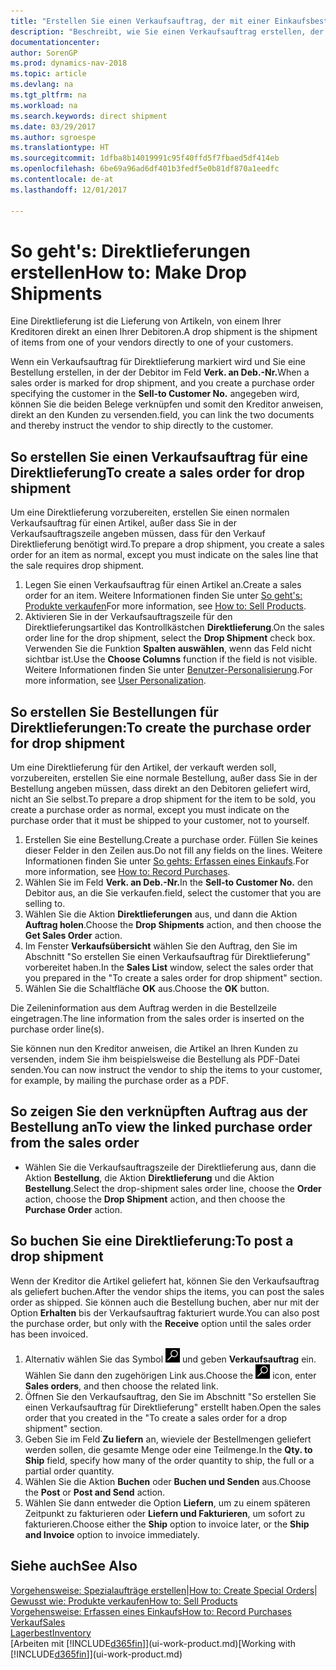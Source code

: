 ```yaml
---
title: "Erstellen Sie einen Verkaufsauftrag, der mit einer Einkaufsbestellung für eine direkte Lieferung verknüpft ist"
description: "Beschreibt, wie Sie einen Verkaufsauftrag erstellen, der mit einer Bestellung verknüpft ist, um sicherzustellen, dass die Artikel vom Kreditor direkt an den Debitor versendet werden"
documentationcenter: 
author: SorenGP
ms.prod: dynamics-nav-2018
ms.topic: article
ms.devlang: na
ms.tgt_pltfrm: na
ms.workload: na
ms.search.keywords: direct shipment
ms.date: 03/29/2017
ms.author: sgroespe
ms.translationtype: HT
ms.sourcegitcommit: 1dfba8b14019991c95f40ffd5f7fbaed5df414eb
ms.openlocfilehash: 6be69a96ad6df401b3fedf5e0b81df870a1eedfc
ms.contentlocale: de-at
ms.lasthandoff: 12/01/2017

---
```

# <a name="how-to-make-drop-shipments"></a><span data-ttu-id="495d3-103">So geht's: Direktlieferungen erstellen</span><span class="sxs-lookup"><span data-stu-id="495d3-103">How to: Make Drop Shipments</span></span>
<span data-ttu-id="495d3-104">Eine Direktlieferung ist die Lieferung von Artikeln, von einem Ihrer Kreditoren direkt an einen Ihrer Debitoren.</span><span class="sxs-lookup"><span data-stu-id="495d3-104">A drop shipment is the shipment of items from one of your vendors directly to one of your customers.</span></span>

<span data-ttu-id="495d3-105">Wenn ein Verkaufsauftrag für Direktlieferung markiert wird und Sie eine Bestellung erstellen, in der der Debitor im Feld **Verk. an Deb.-Nr.**</span><span class="sxs-lookup"><span data-stu-id="495d3-105">When a sales order is marked for drop shipment, and you create a purchase order specifying the customer in the **Sell-to Customer No.**</span></span> <span data-ttu-id="495d3-106">angegeben wird, können Sie die beiden Belege verknüpfen und somit den Kreditor anweisen, direkt an den Kunden zu versenden.</span><span class="sxs-lookup"><span data-stu-id="495d3-106">field, you can link the two documents and thereby instruct the vendor to ship directly to the customer.</span></span>

## <a name="to-create-a-sales-order-for-drop-shipment"></a><span data-ttu-id="495d3-107">So erstellen Sie einen Verkaufsauftrag für eine Direktlieferung</span><span class="sxs-lookup"><span data-stu-id="495d3-107">To create a sales order for drop shipment</span></span>
<span data-ttu-id="495d3-108">Um eine Direktlieferung vorzubereiten, erstellen Sie einen normalen Verkaufsauftrag für einen Artikel, außer dass Sie in der Verkaufsauftragszeile angeben müssen, dass für den Verkauf Direktlieferung benötigt wird.</span><span class="sxs-lookup"><span data-stu-id="495d3-108">To prepare a drop shipment, you create a sales order for an item as normal, except you must indicate on the sales line that the sale requires drop shipment.</span></span>

1. <span data-ttu-id="495d3-109">Legen Sie einen Verkaufsauftrag für einen Artikel an.</span><span class="sxs-lookup"><span data-stu-id="495d3-109">Create a sales order for an item.</span></span> <span data-ttu-id="495d3-110">Weitere Informationen finden Sie unter [So geht's: Produkte verkaufen](sales-how-sell-products.md)</span><span class="sxs-lookup"><span data-stu-id="495d3-110">For more information, see [How to: Sell Products](sales-how-sell-products.md).</span></span>
2. <span data-ttu-id="495d3-111">Aktivieren Sie in der Verkaufsauftragszeile für den Direktlieferungsartikel das Kontrollkästchen **Direktlieferung**.</span><span class="sxs-lookup"><span data-stu-id="495d3-111">On the sales order line for the drop shipment, select the **Drop Shipment** check box.</span></span> <span data-ttu-id="495d3-112">Verwenden Sie die Funktion **Spalten auswählen**, wenn das Feld nicht sichtbar ist.</span><span class="sxs-lookup"><span data-stu-id="495d3-112">Use the **Choose Columns** function if the field is not visible.</span></span> <span data-ttu-id="495d3-113">Weitere Informationen finden Sie unter [Benutzer-Personalisierung](ui-user-personalization.md).</span><span class="sxs-lookup"><span data-stu-id="495d3-113">For more information, see [User Personalization](ui-user-personalization.md).</span></span>

## <a name="to-create-the-purchase-order-for-drop-shipment"></a><span data-ttu-id="495d3-114">So erstellen Sie Bestellungen für Direktlieferungen:</span><span class="sxs-lookup"><span data-stu-id="495d3-114">To create the purchase order for drop shipment</span></span>
<span data-ttu-id="495d3-115">Um eine Direktlieferung für den Artikel, der verkauft werden soll, vorzubereiten, erstellen Sie eine normale Bestellung, außer dass Sie in der Bestellung angeben müssen, dass direkt an den Debitoren geliefert wird, nicht an Sie selbst.</span><span class="sxs-lookup"><span data-stu-id="495d3-115">To prepare a drop shipment for the item to be sold, you create a purchase order as normal, except you must indicate on the purchase order that it must be shipped to your customer, not to yourself.</span></span>

1. <span data-ttu-id="495d3-116">Erstellen Sie eine Bestellung.</span><span class="sxs-lookup"><span data-stu-id="495d3-116">Create a purchase order.</span></span> <span data-ttu-id="495d3-117">Füllen Sie keines dieser Felder in den Zeilen aus.</span><span class="sxs-lookup"><span data-stu-id="495d3-117">Do not fill any fields on the lines.</span></span> <span data-ttu-id="495d3-118">Weitere Informationen finden Sie unter [So gehts: Erfassen eines Einkaufs](purchasing-how-record-purchases.md).</span><span class="sxs-lookup"><span data-stu-id="495d3-118">For more information, see [How to: Record Purchases](purchasing-how-record-purchases.md).</span></span>
2. <span data-ttu-id="495d3-119">Wählen Sie im Feld **Verk. an Deb.-Nr.**</span><span class="sxs-lookup"><span data-stu-id="495d3-119">In the **Sell-to Customer No.**</span></span> <span data-ttu-id="495d3-120">den Debitor aus, an die Sie verkaufen.</span><span class="sxs-lookup"><span data-stu-id="495d3-120">field, select the customer that you are selling to.</span></span>
3. <span data-ttu-id="495d3-121">Wählen Sie die Aktion **Direktlieferungen** aus, und dann die Aktion **Auftrag holen**.</span><span class="sxs-lookup"><span data-stu-id="495d3-121">Choose the **Drop Shipments** action, and then choose the **Get Sales Order** action.</span></span>
4. <span data-ttu-id="495d3-122">Im Fenster **Verkaufsübersicht** wählen Sie den Auftrag, den Sie im Abschnitt "So erstellen Sie einen Verkaufsauftrag für Direktlieferung" vorbereitet haben.</span><span class="sxs-lookup"><span data-stu-id="495d3-122">In the **Sales List** window, select the sales order that you prepared in the "To create a sales order for drop shipment" section.</span></span>
5. <span data-ttu-id="495d3-123">Wählen Sie die Schaltfläche **OK** aus.</span><span class="sxs-lookup"><span data-stu-id="495d3-123">Choose the **OK** button.</span></span>

<span data-ttu-id="495d3-124">Die Zeileninformation aus dem Auftrag werden in die Bestellzeile eingetragen.</span><span class="sxs-lookup"><span data-stu-id="495d3-124">The line information from the sales order is inserted on the purchase order line(s).</span></span>

<span data-ttu-id="495d3-125">Sie können nun den Kreditor anweisen, die Artikel an Ihren Kunden zu versenden, indem Sie ihm beispielsweise die Bestellung als PDF-Datei senden.</span><span class="sxs-lookup"><span data-stu-id="495d3-125">You can now instruct the vendor to ship the items to your customer, for example, by mailing the purchase order as a PDF.</span></span>     

## <a name="to-view-the-linked-purchase-order-from-the-sales-order"></a><span data-ttu-id="495d3-126">So zeigen Sie den verknüpften Auftrag aus der Bestellung an</span><span class="sxs-lookup"><span data-stu-id="495d3-126">To view the linked purchase order from the sales order</span></span>
* <span data-ttu-id="495d3-127">Wählen Sie die Verkaufsauftragszeile der Direktlieferung aus, dann die Aktion **Bestellung**, die Aktion **Direktlieferung** und die Aktion **Bestellung**.</span><span class="sxs-lookup"><span data-stu-id="495d3-127">Select the drop-shipment sales order line, choose the **Order** action, choose the **Drop Shipment** action, and then choose the **Purchase Order** action.</span></span>

## <a name="to-post-a-drop-shipment"></a><span data-ttu-id="495d3-128">So buchen Sie eine Direktlieferung:</span><span class="sxs-lookup"><span data-stu-id="495d3-128">To post a drop shipment</span></span>
<span data-ttu-id="495d3-129">Wenn der Kreditor die Artikel geliefert hat, können Sie den Verkaufsauftrag als geliefert buchen.</span><span class="sxs-lookup"><span data-stu-id="495d3-129">After the vendor ships the items, you can post the sales order as shipped.</span></span> <span data-ttu-id="495d3-130">Sie können auch die Bestellung buchen, aber nur mit der Option **Erhalten** bis der Verkaufsauftrag fakturiert wurde.</span><span class="sxs-lookup"><span data-stu-id="495d3-130">You can also post the purchase order, but only with the **Receive** option until the sales order has been invoiced.</span></span>

1. <span data-ttu-id="495d3-131">Alternativ wählen Sie das Symbol ![Nach Seite oder Bericht suchen](media/ui-search/search_small.png "Nach Seite oder Bericht suchen") und geben **Verkaufsauftrag** ein. Wählen Sie dann den zugehörigen Link aus.</span><span class="sxs-lookup"><span data-stu-id="495d3-131">Choose the ![Search for Page or Report](media/ui-search/search_small.png "Search for Page or Report icon") icon, enter **Sales orders**, and then choose the related link.</span></span>
2. <span data-ttu-id="495d3-132">Öffnen Sie den Verkaufsauftrag, den Sie im Abschnitt "So erstellen Sie einen Verkaufsauftrag für Direktlieferung" erstellt haben.</span><span class="sxs-lookup"><span data-stu-id="495d3-132">Open the sales order that you created in the "To create a sales order for a drop shipment" section.</span></span>
3. <span data-ttu-id="495d3-133">Geben Sie im Feld **Zu liefern** an, wieviele der Bestellmengen geliefert werden sollen, die gesamte Menge oder eine Teilmenge.</span><span class="sxs-lookup"><span data-stu-id="495d3-133">In the **Qty. to Ship** field, specify how many of the order quantity to ship, the full or a partial order quantity.</span></span>
4. <span data-ttu-id="495d3-134">Wählen Sie die Aktion **Buchen** oder **Buchen und Senden** aus.</span><span class="sxs-lookup"><span data-stu-id="495d3-134">Choose the **Post** or **Post and Send** action.</span></span>
5. <span data-ttu-id="495d3-135">Wählen Sie dann entweder die Option **Liefern**, um zu einem späteren Zeitpunkt zu fakturieren oder **Liefern und Fakturieren**, um sofort zu fakturieren.</span><span class="sxs-lookup"><span data-stu-id="495d3-135">Choose either the **Ship** option to invoice later, or the **Ship and Invoice** option to invoice immediately.</span></span>

## <a name="see-also"></a><span data-ttu-id="495d3-136">Siehe auch</span><span class="sxs-lookup"><span data-stu-id="495d3-136">See Also</span></span>
<span data-ttu-id="495d3-137">[Vorgehensweise: Spezialaufträge erstellen](sales-how-to-create-special-orders.md)|</span><span class="sxs-lookup"><span data-stu-id="495d3-137">[How to: Create Special Orders](sales-how-to-create-special-orders.md)|</span></span>  
[<span data-ttu-id="495d3-138">Gewusst wie: Produkte verkaufen</span><span class="sxs-lookup"><span data-stu-id="495d3-138">How to: Sell Products</span></span>](sales-how-sell-products.md)  
[<span data-ttu-id="495d3-139">Vorgehensweise: Erfassen eines Einkaufs</span><span class="sxs-lookup"><span data-stu-id="495d3-139">How to: Record Purchases</span></span>](purchasing-how-record-purchases.md)  
[<span data-ttu-id="495d3-140">Verkauf</span><span class="sxs-lookup"><span data-stu-id="495d3-140">Sales</span></span>](sales-manage-sales.md)  
[<span data-ttu-id="495d3-141">Lagerbest</span><span class="sxs-lookup"><span data-stu-id="495d3-141">Inventory</span></span>](inventory-manage-inventory.md)  
<span data-ttu-id="495d3-142">[Arbeiten mit [!INCLUDE[d365fin](includes/d365fin_md.md)]](ui-work-product.md)</span><span class="sxs-lookup"><span data-stu-id="495d3-142">[Working with [!INCLUDE[d365fin](includes/d365fin_md.md)]](ui-work-product.md)</span></span>

